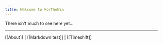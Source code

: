 ```yaml
---
title: Welcome to ForTheWin
---
```



There isn't much to see here yet...

---

[[About]] | [[Markdown test]] | [[Timeshift]] 